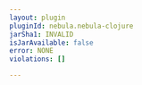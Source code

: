 ```yaml
---
layout: plugin
pluginId: nebula.nebula-clojure
jarSha1: INVALID
isJarAvailable: false
error: NONE
violations: []

---
```

